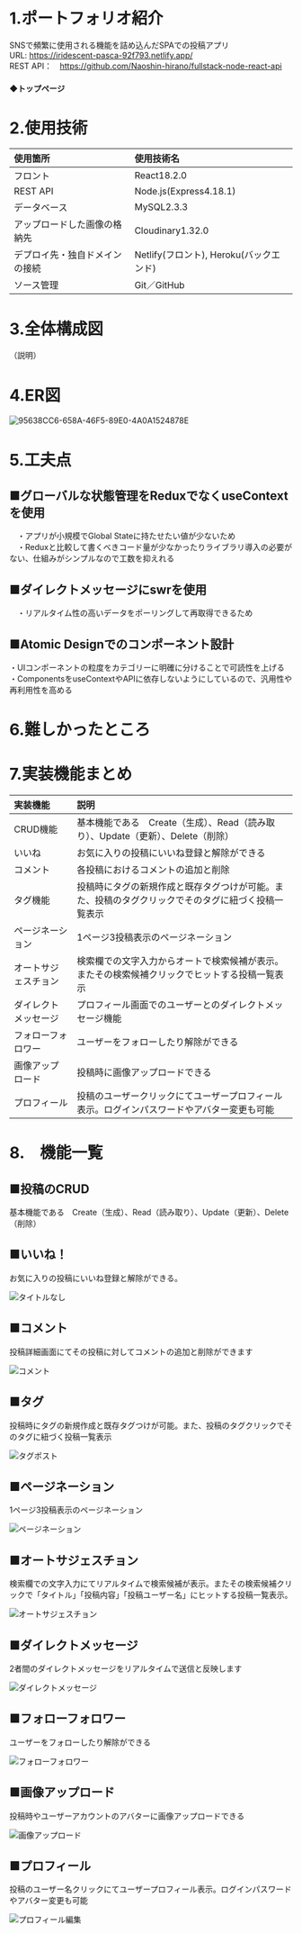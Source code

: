 <h1>1.ポートフォリオ紹介</h1>


SNSで頻繁に使用される機能を詰め込んだSPAでの投稿アプリ<br/>
URL: https://iridescent-pasca-92f793.netlify.app/<br>
REST API：　https://github.com/Naoshin-hirano/fullstack-node-react-api



<h4>◆トップページ</h4>



<h1>2.使用技術</h1>

| 使用箇所 | 使用技術名 |
|:---|:---|
|フロント|React18.2.0|
|REST API|Node.js(Express4.18.1)|
|データベース|MySQL2.3.3|
|アップロードした画像の格納先|Cloudinary1.32.0|
|デプロイ先・独自ドメインの接続|Netlify(フロント), Heroku(バックエンド)|
|ソース管理|Git／GitHub|



<h1>3.全体構成図</h1>
（説明）




<h1>4.ER図</h1>

![95638CC6-658A-46F5-89E0-4A0A1524878E](https://user-images.githubusercontent.com/59371503/204472063-0ac3fa9c-2da3-4e42-acef-0855ef24101b.png)



<h1>5.工夫点</h1>

<h2>■グローバルな状態管理をReduxでなくuseContextを使用</h2>
　・アプリが小規模でGlobal Stateに持たせたい値が少ないため</br>
　・Reduxと比較して書くべきコード量が少なかったりライブラリ導入の必要がない、仕組みがシンプルなので工数を抑えれる
 
<h2>■ダイレクトメッセージにswrを使用</h2>
　・リアルタイム性の高いデータをポーリングして再取得できるため
 
<h2>■Atomic Designでのコンポーネント設計</h2>
 ・UIコンポーネントの粒度をカテゴリーに明確に分けることで可読性を上げる</br>
 ・ComponentsをuseContextやAPIに依存しないようにしているので、汎用性や再利用性を高める


<h1>6.難しかったところ</h1>




<h1>7.実装機能まとめ</h1>

| 実装機能 | 説明 |
|:---|:---|
|CRUD機能|基本機能である　Create（生成）、Read（読み取り）、Update（更新）、Delete（削除）|
|いいね|お気に入りの投稿にいいね登録と解除ができる|
|コメント|各投稿におけるコメントの追加と削除|
|タグ機能|投稿時にタグの新規作成と既存タグつけが可能。また、投稿のタグクリックでそのタグに紐づく投稿一覧表示|
|ページネーション|1ページ3投稿表示のページネーション|
|オートサジェスチョン|検索欄での文字入力からオートで検索候補が表示。またその検索候補クリックでヒットする投稿一覧表示|
|ダイレクトメッセージ|プロフィール画面でのユーザーとのダイレクトメッセージ機能|
|フォローフォロワー|ユーザーをフォローしたり解除ができる|
|画像アップロード|投稿時に画像アップロードできる|
|プロフィール|投稿のユーザークリックにてユーザープロフィール表示。ログインパスワードやアバター変更も可能|




<h1>8.　機能一覧</h1>

<h2>■投稿のCRUD</h2>
基本機能である　Create（生成）、Read（読み取り）、Update（更新）、Delete（削除）



<h2>■いいね！</h2>
お気に入りの投稿にいいね登録と解除ができる。

![タイトルなし](https://user-images.githubusercontent.com/59371503/204788001-0c4e0993-b3ec-48bf-82b7-8cb2dc467ce6.gif)



<h2>■コメント</h2>
投稿詳細画面にてその投稿に対してコメントの追加と削除ができます

![コメント](https://user-images.githubusercontent.com/59371503/205067278-52522455-ded0-44b8-9a99-859acbbe978b.gif)



<h2>■タグ</h2>
投稿時にタグの新規作成と既存タグつけが可能。また、投稿のタグクリックでそのタグに紐づく投稿一覧表示

![タグポスト](https://user-images.githubusercontent.com/59371503/205067525-cbd7c848-c6c7-4617-810a-b95a2ac898cf.gif)



<h2>■ページネーション</h2>
1ページ3投稿表示のページネーション

![ページネーション](https://user-images.githubusercontent.com/59371503/205067543-c99f7b84-d32a-42dd-8c6c-9c5e7ff093a5.gif)



<h2>■オートサジェスチョン</h2>
検索欄での文字入力にてリアルタイムで検索候補が表示。またその検索候補クリックで「タイトル」「投稿内容」「投稿ユーザー名」にヒットする投稿一覧表示。</br>


![オートサジェスチョン](https://user-images.githubusercontent.com/59371503/205169358-e7108f96-8674-49f9-a20b-5e09dcc46c9d.gif)



<h2>■ダイレクトメッセージ</h2>
2者間のダイレクトメッセージをリアルタイムで送信と反映します

![ダイレクトメッセージ](https://user-images.githubusercontent.com/59371503/205169329-0f0e54f6-b14b-4d00-b580-84763b1fcaee.gif)



<h2>■フォローフォロワー</h2>
ユーザーをフォローしたり解除ができる

![フォローフォロワー](https://user-images.githubusercontent.com/59371503/205067603-18ea2b3b-e789-4a77-b76a-44d473eba335.gif)



<h2>■画像アップロード</h2>
投稿時やユーザーアカウントのアバターに画像アップロードできる

![画像アップロード](https://user-images.githubusercontent.com/59371503/205068753-933473ff-05e2-47d3-9293-d30bf742c4a4.gif)



<h2>■プロフィール</h2>
投稿のユーザー名クリックにてユーザープロフィール表示。ログインパスワードやアバター変更も可能

![プロフィール編集](https://user-images.githubusercontent.com/59371503/205067667-c8cb6af9-0521-45ed-91e5-702daa78bd5a.gif)


